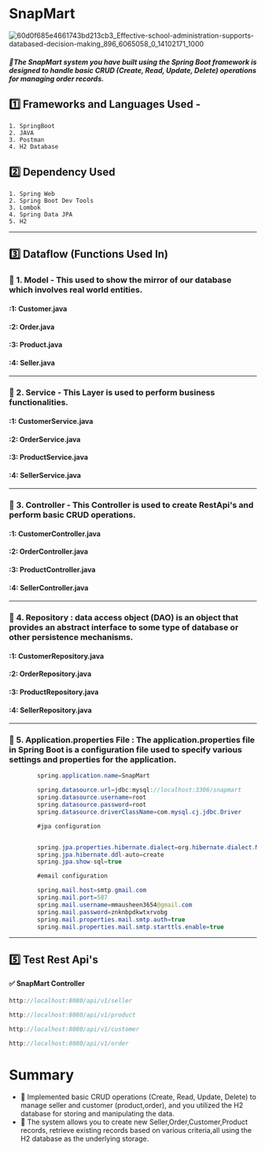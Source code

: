 # SnapMart
![60d0f685e4661743bd213cb3_Effective-school-administration-supports-databased-decision-making_896_6065058_0_14102171_1000](https://github.com/Sowndarya9920/Student_management_system/assets/112794922/1d9d7146-1ff1-4be3-8d6e-5c4fc0275dbf)


##### 🔸The SnapMart system you have built using the Spring Boot framework is designed to handle basic CRUD (Create, Read, Update, Delete) operations for managing order records.
## :one: Frameworks and Languages Used -
    1. SpringBoot
    2. JAVA
    3. Postman
    4. H2 Database

## :two: Dependency Used
    1. Spring Web
    2. Spring Boot Dev Tools
    3. Lombok
    4. Spring Data JPA
    5. H2
-----------------------------------------------------------------------------------------------------------------------------------------------------------------------
## :three: Dataflow (Functions Used In)
### :white_flower: 1. Model - This used to show the mirror of our database which involves real world entities.
#### :1: Customer.java
#### :2: Order.java
#### :3: Product.java
#### :4: Seller.java

-----------------------------------------------------------------------------------------------------------------------------------------------------------------------

### :white_flower: 2. Service - This Layer is used to perform business functionalities.
#### :1: CustomerService.java
#### :2: OrderService.java
#### :3: ProductService.java
#### :4: SellerService.java

----------------------------------------------------------------------------------------------------------------------------------------------------

### :white_flower: 3. Controller - This Controller is used to create RestApi's and perform basic CRUD operations.
#### :1: CustomerController.java
#### :2: OrderController.java
#### :3: ProductController.java
#### :4: SellerController.java

-----------------------------------------------------------------------------------------------------------------------------------------------------------------------
### :white_flower: 4. Repository : data access object (DAO) is an object that provides an abstract interface to some type of database or other persistence mechanisms.
#### :1: CustomerRepository.java
#### :2: OrderRepository.java
#### :3: ProductRepository.java
#### :4: SellerRepository.java

-------------------------------------------------------------------------------------------------------------------------------------------------------
### :white_flower: 5. Application.properties File : The application.properties file in Spring Boot is a configuration file used to specify various settings and properties for the application.
```java
        spring.application.name=SnapMart

        spring.datasource.url=jdbc:mysql://localhost:3306/snapmart
        spring.datasource.username=root
        spring.datasource.password=root
        spring.datasource.driverClassName=com.mysql.cj.jdbc.Driver

        #jpa configuration


        spring.jpa.properties.hibernate.dialect=org.hibernate.dialect.MySQLDialect
        spring.jpa.hibernate.ddl-auto=create
        spring.jpa.show-sql=true

        #email configuration

        spring.mail.host=smtp.gmail.com
        spring.mail.port=587
        spring.mail.username=mmausheen3654@gmail.com
        spring.mail.password=znknbpdkwtxrvobg
        spring.mail.properties.mail.smtp.auth=true
        spring.mail.properties.mail.smtp.starttls.enable=true
```
-------------------------------------------------------------------------------------------------------------------------------------------------------
## :five: Test Rest Api's
#### :white_check_mark: SnapMart Controller
```java
http://localhost:8080/api/v1/seller
```

```java
http://localhost:8080/api/v1/product
```

```java
http://localhost:8080/api/v1/customer
```

```java
http://localhost:8080/api/v1/order
```

#  Summary
- :small_orange_diamond: Implemented basic CRUD operations (Create, Read, Update, Delete) to manage seller and customer (product,order), and you utilized the H2 database for storing and manipulating the data.
- :small_orange_diamond: The system allows you to create new Seller,Order,Customer,Product records, retrieve existing records based on various criteria,all using the H2 database as the underlying storage.